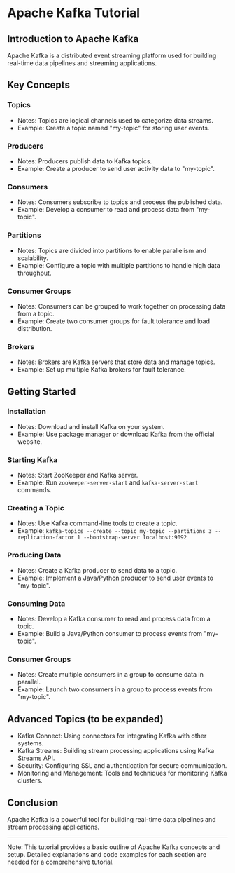 # Apache Kafka Tutorial

## Introduction to Apache Kafka

Apache Kafka is a distributed event streaming platform used for building real-time data pipelines and streaming applications.

## Key Concepts

### Topics

- Notes: Topics are logical channels used to categorize data streams.
- Example: Create a topic named "my-topic" for storing user events.

### Producers

- Notes: Producers publish data to Kafka topics.
- Example: Create a producer to send user activity data to "my-topic".

### Consumers

- Notes: Consumers subscribe to topics and process the published data.
- Example: Develop a consumer to read and process data from "my-topic".

### Partitions

- Notes: Topics are divided into partitions to enable parallelism and scalability.
- Example: Configure a topic with multiple partitions to handle high data throughput.

### Consumer Groups

- Notes: Consumers can be grouped to work together on processing data from a topic.
- Example: Create two consumer groups for fault tolerance and load distribution.

### Brokers

- Notes: Brokers are Kafka servers that store data and manage topics.
- Example: Set up multiple Kafka brokers for fault tolerance.

## Getting Started

### Installation

- Notes: Download and install Kafka on your system.
- Example: Use package manager or download Kafka from the official website.

### Starting Kafka

- Notes: Start ZooKeeper and Kafka server.
- Example: Run `zookeeper-server-start` and `kafka-server-start` commands.

### Creating a Topic

- Notes: Use Kafka command-line tools to create a topic.
- Example: `kafka-topics --create --topic my-topic --partitions 3 --replication-factor 1 --bootstrap-server localhost:9092`

### Producing Data

- Notes: Create a Kafka producer to send data to a topic.
- Example: Implement a Java/Python producer to send user events to "my-topic".

### Consuming Data

- Notes: Develop a Kafka consumer to read and process data from a topic.
- Example: Build a Java/Python consumer to process events from "my-topic".

### Consumer Groups

- Notes: Create multiple consumers in a group to consume data in parallel.
- Example: Launch two consumers in a group to process events from "my-topic".

## Advanced Topics (to be expanded)

- Kafka Connect: Using connectors for integrating Kafka with other systems.
- Kafka Streams: Building stream processing applications using Kafka Streams API.
- Security: Configuring SSL and authentication for secure communication.
- Monitoring and Management: Tools and techniques for monitoring Kafka clusters.

## Conclusion

Apache Kafka is a powerful tool for building real-time data pipelines and stream processing applications.

---

Note: This tutorial provides a basic outline of Apache Kafka concepts and setup. Detailed explanations and code examples for each section are needed for a comprehensive tutorial.

